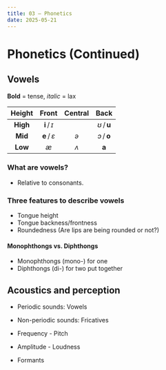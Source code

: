 ```yaml
---
title: 03 – Phonetics
date: 2025-05-21
---
```


# Phonetics (Continued)

## Vowels

**Bold** = tense, *italic* = lax

| Height | Front        | Central | Back        |
|:------:|:------------:|:-------:|:-----------:|
| **High** | **i** / *ɪ* |         | *ʊ* / **u** |
| **Mid**  | **e** / *ɛ* | *ə*     | *ɔ* / **o** |
| **Low**  | *æ*         | *ʌ*     | **a**       |

### What are vowels?

- Relative to consonants.

### Three features to describe vowels

- Tongue height
- Tongue backness/frontness
- Roundedness (Are lips are being rounded or not?)

#### Monophthongs vs. Diphthongs
- Monophthongs (mono-) for one
- Diphthongs (di-) for two put together

## Acoustics and perception
- Periodic sounds: Vowels
- Non-periodic sounds: Fricatives

- Frequency - Pitch
- Amplitude - Loudness
- Formants

